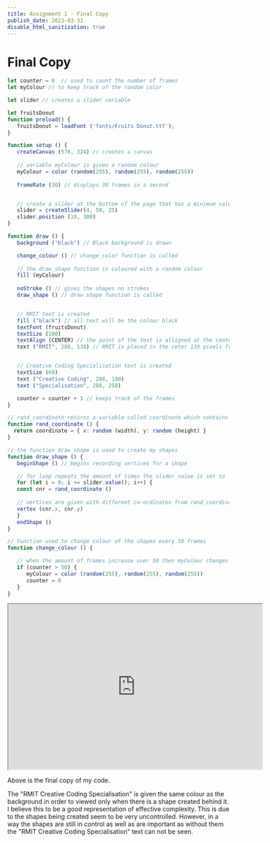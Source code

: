 ```yaml
---
title: Assignment 1 - Final Copy
publish_date: 2023-03-31
disable_html_sanitization: true
---
```


# Final Copy

```javascript
let counter = 0  // used to count the number of frames
let myColour // to keep track of the random color

let slider // creates a slider variable

let fruitsDonut
function preload() {
   fruitsDonut = loadFont ('fonts/Fruits Donut.ttf');
}

function setup () {
   createCanvas (576, 324) // creates a canvas 
  
   // variable myColour is given a random colour
   myColour = color (random(255), random(255), random(255)) 
  
   frameRate (30) // displays 30 frames in a second


   // create a slider at the bottom of the page that has a minimum value of 4 and a maximum value of 50
   slider = createSlider(4, 50, 25) 
   slider.position (10, 300)
}

function draw () {
   background ("black") // Black background is drawn 

   change_colour () // change_color function is called
  
   // the draw_shape function is coloured with a random colour
   fill (myColour)
  
   noStroke () // gives the shapes no strokes
   draw_shape () // draw shape function is called


   // RMIT text is created
   fill ("black") // all text will be the colour black
   textFont (fruitsDonut)
   textSize (100) 
   textAlign (CENTER) // the point of the text is alligned at the center
   text ("RMIT", 288, 130) // RMIT is placed in the ceter 130 pixels from the top


   // Creative Coding Specialisation text is created
   textSize (60) 
   text ("Creative Coding", 288, 190) 
   text ("Specialisation", 288, 250)

   counter = counter + 1 // keeps track of the frames
}

// rand_coordinate returns a variable called coordinate which contains a random (x, y) value within the canvas
function rand_coordinate () {
  return coordinate = { x: random (width), y: random (height) } 
}

// the function draw_shape is used to create my shapes
function draw_shape () { 
   beginShape () // begins recording vertices for a shape

   // for loop repeats the amount of times the slider value is set to 
   for (let i = 0; i <= slider.value(); i++) {
   const cnr = rand_coordinate ()
   
   // vertices are given with different co-ordinates from rand_coordinate
   vertex (cnr.x, cnr.y) 
   }
   endShape ()
}

// Function used to change colour of the shapes every 50 frames
function change_colour () {

   // when the amount of frames increase over 50 then myColour changes into a different random colour and the counter resets    to 0
   if (counter > 50) {
      myColour = color (random(255), random(255), random(255))
      counter = 0
   }
}

```

<iframe width="576" height="374" src="https://editor.p5js.org/nthnphn/full/bmQ8_Od1k"></iframe>

Above is the final copy of my code.

The "RMIT Creative Coding Specialisation" is given the same colour as the background in order to viewed only when there is a shape created behind it. I believe this to be a good representation of effective complexity. This is due to the shapes being created seem to be very uncontrolled. However, in a way the shapes are still in control as well as are important as without them the "RMIT Creative Coding Specialisation" text can not be seen.